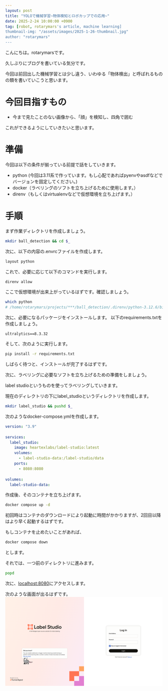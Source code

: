```yaml
---
layout: post
title: "YOLOで機械学習~物体検知とロボカップでの応用~"
date: 2025-2-24 10:00:00 +0900
tag: [robot, rotarymars's article, machine learning]
thumbnail-img: "/assets/images/2025-1-26-thumbnail.jpg"
author: "rotarymars"
---
```

こんにちは。rotarymarsです。

久しぶりにブログを書いている気分です。

今回は前回出した機械学習とは少し違う、いわゆる「物体検出」と呼ばれるものの類を書いていこうと思います。

# 今回目指すもの
- 今まで見たことのない画像から、「顔」を検知し、四角で囲む

これができるようにしていきたいと思います。

# 準備
今回は以下の条件が揃っている前提で話をしていきます。
- python (今回は3.11系で作っています。もし心配であればpyenvやasdfなどでバージョンを固定してください。)
- docker（ラベリングのソフトを立ち上げるために使用します。）
- direnv（もしくはvirtualenvなどで仮想環境を立ち上げます。）

# 手順
まず作業ディレクトリを作成しましょう。
```bash
mkdir ball_detection && cd $_
```
次に、以下の内容の.envrcファイルを作成します。
```bash
layout python
```
これで、必要に応じて以下のコマンドを実行します。
```bash
direnv allow
```
ここで仮想環境が出来上がっているはずです。確認しましょう。
```bash
which python
# /home/rotarymars/projects/***/ball_detection/.direnv/python-3.12.6/bin/python
```
次に、必要になるパッケージをインストールします。
以下のrequirements.txtを作成しましょう。
```
ultralytics==8.3.32
```
そして、次のように実行します。
```bash
pip install -r requirements.txt
```
しばらく待つと、インストールが完了するはずです。

次に、ラベリングに必要なソフトを立ち上げるための準備をしましょう。

label studioというものを使ってラベリングしていきます。

現在のディレクトリの下にlabel_studioというディレクトリを作成します。
```bash
mkdir label_studio && pushd $_
```
次のようなdocker-compose.ymlを作成します。
```yaml
version: "3.9"

services:
  label_studio:
    image: heartexlabs/label-studio:latest
    volumes:
      - label-studio-data:/label-studio/data
    ports:
      - 8080:8080

volumes:
  label-studio-data:
```
作成後、そのコンテナを立ち上げます。
```bash
docker compose up -d
```
初回時はコンテナのダウンロードにより起動に時間がかかりますが、2回目以降はより早く起動するはずです。

もしコンテナを止めたいことがあれば、
```bash
docker compose down
```
とします。

それでは、一つ前のディレクトリに進みます。
```bash
popd
```
次に、[localhost:8080](localhost:8080)にアクセスします。

次のような画面が出るはずです。
![login](/assets/images/2025-02-24-label_studio_login_screen.png)